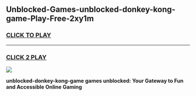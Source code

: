 
## Unblocked-Games-unblocked-donkey-kong-game-Play-Free-2xy1m
<h3>
<a href="https://premium76.site?title=unblocked-donkey-kong-game&ref=18A">CLICK TO PLAY</a></h3>
<hr>

<h3>
<a href="https://premium76.site?title=unblocked-donkey-kong-game&ref=18A">CLICK 2 PLAY</a>
  
</h3>

<a href="https://premium76.site?title=unblocked-donkey-kong-game&ref=18A"><img src="https://clearcache.store/games.png"></a>


**unblocked-donkey-kong-game games unblocked: Your Gateway to Fun and Accessible Online Gaming**
